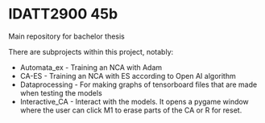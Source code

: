 # IDATT2900 45b

Main repository for bachelor thesis

There are subprojects within this project, notably:

- Automata_ex - Training an NCA with Adam
- CA-ES - Training an NCA with ES according to Open AI algorithm
- Dataprocessing - For making graphs of tensorboard files that are made when testing the models
- Interactive_CA - Interact with the models. It opens a pygame window where the user can click M1 to erase parts of the CA or R for reset.
